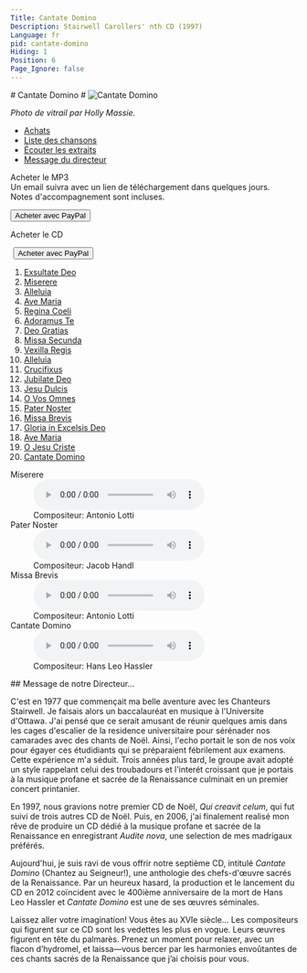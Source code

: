 ```yaml
---
Title: Cantate Domino
Description: Stairwell Carollers' nth CD (1997)
Language: fr
pid: cantate-domino
Hiding: 1
Position: 6
Page_Ignore: false
---
```

<div markdown="1" class="jumbotron clearfix">
  # Cantate Domino #
  <img alt="Cantate Domino" src="%base_url%/assets/CantateDomino-cover.jpg" class="cd-cover-image">
</div>

*Photo de vitrail par Holly Massie.*

<ul class="nav nav-tabs">
  <li class="active"><a data-toggle="tab" href="#purchase">Achats</a></li>
  <li><a data-toggle="tab" href="#tracklisting">Liste des chansons</a></li>
  <li><a data-toggle="tab" href="#samples">Écouter les extraits</a></li>
  <li><a data-toggle="tab" href="#notes">Message du directeur</a></li>
</ul>
<div class="tab-content">
  <div id="purchase" class="tab-pane active">
	<div class="row">
      <div class="col-xs-12 col-sm-8">
        <p>Acheter le  MP3<br>
    		    Un email suivra avec un lien de téléchargement dans quelques jours.<br>
    		Notes d'accompagnement sont incluses.</p>
      </div>
      <div class="col-xs-12 col-sm-4">
		<form target="paypal" action="https://www.paypal.com/cgi-bin/webscr" method="post">
		  <input type="hidden" name="cmd" value="_cart">
		  <input type="hidden" name="business" value="carollers@rogers.com">
		  <input type="hidden" name="lc" value="CA">
		  <input type="hidden" name="item_name" value="Cantate Domino MP3">
		  <input type="hidden" name="item_number" value="SC12-11">
		  <input type="hidden" name="amount" value="10.00">
		  <input type="hidden" name="currency_code" value="CAD">
		  <input type="hidden" name="button_subtype" value="products">
		  <input type="hidden" name="no_note" value="1">
		  <input type="hidden" name="no_shipping" value="2">
		  <input type="hidden" name="rm" value="1">
		  <input type="hidden" name="return" value="%base_url%">
		  <input type="hidden" name="shipping" value="0.00">
		  <input type="hidden" name="add" value="1">
		  <input type="hidden" name="bn" value="PP-ShopCartBF:PURCHASEMP3.png:NonHosted">
		  <button class="btn btn-primary" type="submit" >Acheter avec PayPal</button>
		</form>
     </div>
	</div>
	<div class="row">
      <div class="col-xs-12 col-sm-8">
		<p>Acheter le CD</p>
      </div>
      <div class="col-xs-12 col-sm-4">
		<form target="paypal" action="https://www.paypal.com/cgi-bin/webscr" method="post">
		  <img alt="" border="0" src="https://www.paypal.com/en_US/i/scr/pixel.gif" width="1" height="1">
		  <input type="hidden" name="add" value="1">
		  <input type="hidden" name="cmd" value="_cart">
		  <input type="hidden" name="business" value="carollers@rogers.com">
		  <input type="hidden" name="item_name" value="Cantate Domino">
		  <input type="hidden" name="item_number" value="SC12-11">
		  <input type="hidden" name="amount" value="15.00">
		  <input type="hidden" name="no_shipping" value="2">
		  <input type="hidden" name="return" value="%base_url%">
		  <input type="hidden" name="cancel_return" value="%base_url%">
		  <input type="hidden" name="currency_code" value="CAD">
		  <input type="hidden" name="bn" value="PP-ShopCartBF">
		  <button class="btn btn-primary" type="submit" >Acheter avec PayPal</button>
		</form>
      </div>
	</div>
  </div>
<div id="tracklisting" class="tab-pane">
  <ol>
<li><a href="%base_url%/CDs/cantate-domino-lyrics#1">Exsultate Deo</a></li>
<li><a href="%base_url%/CDs/cantate-domino-lyrics#2">Miserere</a></li>
<li><a href="%base_url%/CDs/cantate-domino-lyrics#3">Alleluia</a></li>
<li><a href="%base_url%/CDs/cantate-domino-lyrics#4">Ave Maria</a></li>
<li><a href="%base_url%/CDs/cantate-domino-lyrics#5">Regina Coeli</a></li>
<li><a href="%base_url%/CDs/cantate-domino-lyrics#6">Adoramus Te</a></li>
<li><a href="%base_url%/CDs/cantate-domino-lyrics#7">Deo Gratias</a></li>
<li><a href="%base_url%/CDs/cantate-domino-lyrics#8">Missa Secunda</a></li>
<li><a href="%base_url%/CDs/cantate-domino-lyrics#9">Vexilla Regis</a></li>
<li><a href="%base_url%/CDs/cantate-domino-lyrics#10">Alleluia</a></li>
<li><a href="%base_url%/CDs/cantate-domino-lyrics#11">Crucifixus</a></li>
<li><a href="%base_url%/CDs/cantate-domino-lyrics#12">Jubilate Deo</a></li>
<li><a href="%base_url%/CDs/cantate-domino-lyrics#13">Jesu Dulcis</a></li>
<li><a href="%base_url%/CDs/cantate-domino-lyrics#14">O Vos Omnes</a></li>
<li><a href="%base_url%/CDs/cantate-domino-lyrics#15">Pater Noster</a></li>
<li><a href="%base_url%/CDs/cantate-domino-lyrics#16">Missa Brevis</a></li>
<li><a href="%base_url%/CDs/cantate-domino-lyrics#17">Gloria in Excelsis Deo</a></li>
<li><a href="%base_url%/CDs/cantate-domino-lyrics#18">Ave Maria</a></li>
<li><a href="%base_url%/CDs/cantate-domino-lyrics#19">O Jesu Criste</a></li>
<li><a href="%base_url%/CDs/cantate-domino-lyrics#20">Cantate Domino</a></li>
  </ol>
</div>

<div id="samples" class="tab-pane">
  <dl>
	<dt>Miserere</dt>
	<dd><audio controls name="Miserere" style="max-width: 100%; max-height: 100%;">
		<source src="%base_url%/assets/Miserere.mp3" type="audio/mpeg">
	</audio></dd>
	<dd>Compositeur: Antonio Lotti</dd>
	<dt>Pater Noster</dt>
	<dd><audio controls name="Pater Noster" style="max-width: 100%; max-height: 100%;">
		<source src="%base_url%/assets/PaterNoster.mp3" type="audio/mpeg">
	</audio></dd>
	<dd>Compositeur: Jacob Handl</dd>
	<dt>Missa Brevis</dt>
	<dd><audio controls name="Missa Brevis" style="max-width: 100%; max-height: 100%;">
		<source src="%base_url%/assets/MissaBrevis.mp3" type="audio/mpeg">
	</audio></dd>
	<dd>Compositeur: Antonio Lotti</dd>
	<dt>Cantate Domino</dt>
	<dd><audio controls name="Cantate Domino" style="max-width: 100%; max-height: 100%;">
		<source src="%base_url%/assets/CantateDomino.mp3" type="audio/mpeg">
	</audio></dd>
	<dd>Compositeur: Hans Leo Hassler</dd>
  </dl>
</div>

<div id="notes" class="tab-pane" markdown="1">
## Message de notre Directeur...

C'est en 1977 que commençait ma belle aventure avec les Chanteurs Stairwell. Je faisais alors un baccalauréat
en musique à l'Universite d'Ottawa. J'ai pensé que ce serait amusant de réunir quelques amis dans les cages
d'escalier de la residence universitaire pour sérénader nos camarades avec des chants de Noël. Ainsi, l'echo
portait le son de nos voix pour égayer ces étudidiants qui se préparaient fébrilement aux examens. Cette
expérience m'a séduit. Trois années plus tard, le groupe avait adopté un style rappelant celui des troubadours
et l'interét croissant que je portais à la musique profane et sacrée de la Renaissance culminait en un premier
concert printanier.

En 1997, nous gravions notre premier CD de Noël, _Qui creavit celum_, qui fut suivi de trois autres CD de Noël.
Puis, en 2006, j'ai finalement realisé mon rêve de produire un CD dédié à la musique profane et sacrée de la
Renaissance en enregistrant _Audite nova_, une selection de mes madrigaux préférés.

Aujourd'hui, je suis ravi de vous offrir notre septième CD, intitulé _Cantate Domino_ (Chantez au Seigneur!),
une anthologie des chefs-d'œuvre sacrés de la Renaissance. Par un heureux hasard, la production et le
lancement du CD en 2012 coïncident avec le 400ième anniversaire de la mort de Hans Leo Hassler et 
_Cantate Domino_ est une de ses œuvres séminales.

Laissez aller votre imagination! Vous êtes au XVIe siècle... Les compositeurs qui figurent sur ce CD sont les
vedettes les plus en vogue. Leurs œuvres  figurent en tête du palmarès. Prenez un moment pour relaxer, avec
un flacon d’hydromel, et laissa—vous bercer par les harmonies envoûtantes de ces chants sacrés de la
Renaissance que j’ai choisis pour vous.

</div>
</div>
